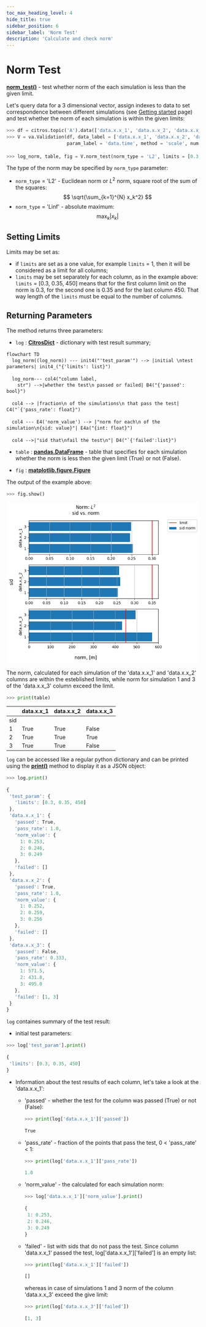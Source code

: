 ```yaml
---
toc_max_heading_level: 4
hide_title: true
sidebar_position: 6
sidebar_label: 'Norm Test'
description: 'Calculate and check norm'
---
```

# Norm Test

[**norm_test()**](../documentation/validation/validation.md#citros_data_analysis.validation.validation.Validation.norm_test) - test whether norm of the each simulation is less than the given limit.

Let's query data for a 3 dimensional vector, assign indexes to data to set correspondence between different simulations (see [Getting started](getting_started.md) page) and test whether the norm of each simulation is within the given limits:

```python
>>> df = citros.topic('A').data(['data.x.x_1', 'data.x.x_2', 'data.x.x_3', 'data.time'])
>>> V = va.Validation(df, data_label = ['data.x.x_1', 'data.x.x_2', 'data.x.x_3'], 
                      param_label = 'data.time', method = 'scale', num = 20, units = 'm')
                      
>>> log_norm, table, fig = V.norm_test(norm_type = 'L2', limits = [0.3, 0.35, 450])
```
The type of the norm may be specified by `norm_type` parameter:

  - `norm_type` = 'L2' - Euclidean norm or $L^2$ norm, square root of the sum of the squares:
  $$
  \sqrt{\sum_{k=1}^{N} x_k^2}
  $$
  - `norm_type` = 'Linf' - absolute maximum:
  $$
  \max_k{|x_k|}
  $$


## Setting Limits

Limits may be set as:
  
  - if `limits` are set as a one value, for example `limits` = 1, then it will be considered as a limit for all columns;
  - `limits` may be set separately for each column, as in the example above: `limits` = [0.3, 0.35, 450] means that for the first column limit on the norm is 0.3, for the second one is 0.35 and for the last column 450. That way length of the `limits` must be equal to the number of columns.

## Returning Parameters

The method returns three parameters: 
- `log` : [**CitrosDict**](../documentation/data_access/citros_dict.md#citros_data_analysis.data_access.citros_dict.CitrosDict) - dictionary with test result summary;

```mermaid
flowchart TD
  log_norm((log_norm)) --- init4("'test_param'") --> |initial \ntest parameters| init4_("{'limits': list}")
  
  log_norm--- col4("column label,
    str") -->|whether the test\n passed or failed| B4("{'passed': bool}")

  col4 --> |fraction\n of the simulations\n that pass the test| C4("`{'pass_rate': float}")

  col4 --- E4('norm_value') --> |"norm for each\n of the simulation\n{sid: value}"| E4a("{int: float}")

  col4 -->|"sid that\nfail the test\n"| D4("`{'failed':list}")
```

- `table` : [**pandas.DataFrame**](https://pandas.pydata.org/docs/reference/api/pandas.DataFrame.html) - table that specifies for each simulation whether the norm is less then the given limit (True) or not (False).

- `fig` : [**matplotlib.figure.Figure**](https://matplotlib.org/stable/api/figure_api.html#matplotlib.figure.Figure)

The output of the example above:

```python
>>> fig.show()
```
![fig4](img/fig24.png "Fig4")

The norm, calculated for each simulation of the 'data.x.x_1' and 'data.x.x_2' columns are within the esteblished limits, while norm for simulation 1 and 3 of the 'data.x.x_3' column exceed the limit.

```python
>>> print(table)
```
||data.x.x_1 |data.x.x_2 |data.x.x_3
|--|--|--|--
sid||||
1 |True |True |False
2 |True |True |True
3 |True |True |False

`log` can be accessed like a regular python dictionary and can be printed using the [**print()**](../documentation/data_access/citros_dict.md#citros_data_analysis.data_access.citros_dict.CitrosDict.print) method to display it as a JSON object:

```python
>>> log.print()
```
```js
{
 'test_param': {
   'limits': [0.3, 0.35, 450]
 },
 'data.x.x_1': {
   'passed': True,
   'pass_rate': 1.0,
   'norm_value': {
     1: 0.253,
     2: 0.246,
     3: 0.249
   },
   'failed': []
 },
 'data.x.x_2': {
   'passed': True,
   'pass_rate': 1.0,
   'norm_value': {
     1: 0.252,
     2: 0.259,
     3: 0.256
   },
   'failed': []
 },
 'data.x.x_3': {
   'passed': False,
   'pass_rate': 0.333,
   'norm_value': {
     1: 571.5,
     2: 431.8,
     3: 495.0
   },
   'failed': [1, 3]
 }
}
```

`log` containes summary of the test result: 
  - initial test parameters:
  ```python
  >>> log['test_param'].print()
  ```
  ```js
  {
   'limits': [0.3, 0.35, 450]
  }
  ```

  - Information about the test results of each column, let's take a look at the 'data.x.x_1':
    - 'passed' - whether the test for the column was passed (True) or not (False):
      ```python
      >>> print(log['data.x.x_1']['passed'])
      ```
      ```js
      True
      ``` 
    - 'pass_rate' - fraction of the points that pass the test, 0 < 'pass_rate' < 1:
      ```python
      >>> print(log['data.x.x_1']['pass_rate'])
      ```
      ```js
      1.0
      ```
    - 'norm_value' - the calculated for each simulation norm:
      ```python
      >>> log['data.x.x_1']['norm_value'].print()
      ```
      ```js
      {
       1: 0.253,
       2: 0.246,
       3: 0.249
      }
      ```

    - 'failed' - list with sids that do not pass the test. Since column 'data.x.x_1' passed the test, log['data.x.x_1']['failed'] is an empty list:
      ```python
      >>> print(log['data.x.x_1']['failed'])
      ```
      ```js
      []
      ```
      whereas in case of simulations 1 and 3 norm of the column 'data.x.x_3' exceed the give limit:
      ```python
      >>> print(log['data.x.x_3']['failed'])
      ```
      ```js
      [1, 3]
      ```
